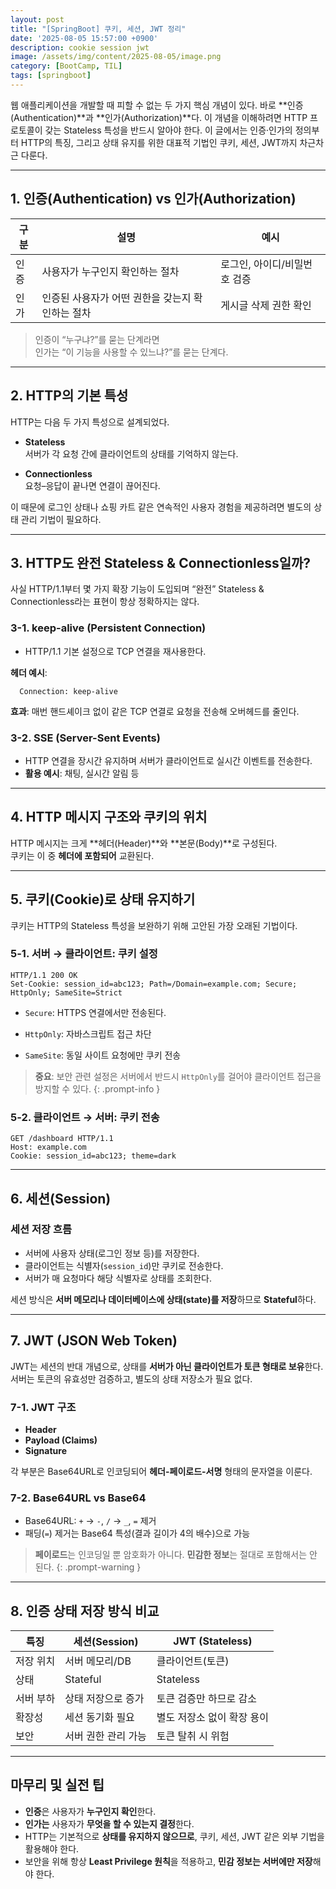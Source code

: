 ```yaml
---
layout: post
title: "[SpringBoot] 쿠키, 세션, JWT 정리"
date: '2025-08-05 15:57:00 +0900'
description: cookie session jwt
image: /assets/img/content/2025-08-05/image.png
category: [BootCamp, TIL]
tags: [springboot]
---
```


웹 애플리케이션을 개발할 때 피할 수 없는 두 가지 핵심 개념이 있다. 바로 **인증(Authentication)**과 **인가(Authorization)**다. 이 개념을 이해하려면 HTTP 프로토콜이 갖는 Stateless 특성을 반드시 알아야 한다. 이 글에서는 인증·인가의 정의부터 HTTP의 특징, 그리고 상태 유지를 위한 대표적 기법인 쿠키, 세션, JWT까지 차근차근 다룬다.

---

## 1. 인증(Authentication) vs 인가(Authorization)

| 구분 | 설명 | 예시 |
|------|------|------|
| 인증 | 사용자가 누구인지 확인하는 절차 | 로그인, 아이디/비밀번호 검증 |
| 인가 | 인증된 사용자가 어떤 권한을 갖는지 확인하는 절차 | 게시글 삭제 권한 확인 |

>인증이 “누구냐?”를 묻는 단계라면  
 인가는 “이 기능을 사용할 수 있느냐?”를 묻는 단계다.

---

## 2. HTTP의 기본 특성

HTTP는 다음 두 가지 특성으로 설계되었다.

- **Stateless**  
  서버가 각 요청 간에 클라이언트의 상태를 기억하지 않는다.
  
- **Connectionless**  
  요청–응답이 끝나면 연결이 끊어진다.

이 때문에 로그인 상태나 쇼핑 카트 같은 연속적인 사용자 경험을 제공하려면 별도의 상태 관리 기법이 필요하다.

---

## 3. HTTP도 완전 Stateless & Connectionless일까?

사실 HTTP/1.1부터 몇 가지 확장 기능이 도입되며 “완전” Stateless & Connectionless라는 표현이 항상 정확하지는 않다.

### 3-1. keep-alive (Persistent Connection)

- HTTP/1.1 기본 설정으로 TCP 연결을 재사용한다.

**헤더 예시**:  
``` http
  Connection: keep-alive
```

**효과**: 매번 핸드셰이크 없이 같은 TCP 연결로 요청을 전송해 오버헤드를 줄인다.

### 3-2. SSE (Server-Sent Events)

- HTTP 연결을 장시간 유지하며 서버가 클라이언트로 실시간 이벤트를 전송한다.
- **활용 예시**: 채팅, 실시간 알림 등

---

## 4. HTTP 메시지 구조와 쿠키의 위치

HTTP 메시지는 크게 **헤더(Header)**와 **본문(Body)**로 구성된다.  
쿠키는 이 중 **헤더에 포함되어** 교환된다.

---

## 5. 쿠키(Cookie)로 상태 유지하기

쿠키는 HTTP의 Stateless 특성을 보완하기 위해 고안된 가장 오래된 기법이다.

### 5-1. 서버 → 클라이언트: 쿠키 설정

``` http
HTTP/1.1 200 OK
Set-Cookie: session_id=abc123; Path=/Domain=example.com; Secure; HttpOnly; SameSite=Strict
```

- `Secure`: HTTPS 연결에서만 전송된다.  

- `HttpOnly`: 자바스크립트 접근 차단  

- `SameSite`: 동일 사이트 요청에만 쿠키 전송

> **중요**: 보안 관련 설정은 서버에서 반드시 `HttpOnly`를 걸어야 클라이언트 접근을 방지할 수 있다.
{: .prompt-info }

### 5-2. 클라이언트 → 서버: 쿠키 전송

``` http
GET /dashboard HTTP/1.1
Host: example.com
Cookie: session_id=abc123; theme=dark
```
---

## 6. 세션(Session)

### 세션 저장 흐름

- 서버에 사용자 상태(로그인 정보 등)를 저장한다.
- 클라이언트는 식별자(`session_id`)만 쿠키로 전송한다.
- 서버가 매 요청마다 해당 식별자로 상태를 조회한다.

세션 방식은 **서버 메모리나 데이터베이스에 상태(state)를 저장**하므로 **Stateful**하다.

---

## 7. JWT (JSON Web Token)

JWT는 세션의 반대 개념으로, 상태를 **서버가 아닌 클라이언트가 토큰 형태로 보유**한다.  
서버는 토큰의 유효성만 검증하고, 별도의 상태 저장소가 필요 없다.

### 7-1. JWT 구조

- **Header**
- **Payload (Claims)**
- **Signature**

각 부분은 Base64URL로 인코딩되어 **헤더-페이로드-서명** 형태의 문자열을 이룬다.

### 7-2. Base64URL vs Base64

- Base64URL: `+` → `-`, `/` → `_`, `=` 제거  
- 패딩(`=`) 제거는 Base64 특성(결과 길이가 4의 배수)으로 가능

> **페이로드**는 인코딩일 뿐 암호화가 아니다. **민감한 정보**는 절대로 포함해서는 안 된다.
{: .prompt-warning }
---

## 8. 인증 상태 저장 방식 비교

| 특징 | 세션(Session) | JWT (Stateless) |
|------|----------------|------------------|
| 저장 위치 | 서버 메모리/DB | 클라이언트(토큰) |
| 상태 | Stateful | Stateless |
| 서버 부하 | 상태 저장으로 증가 | 토큰 검증만 하므로 감소 |
| 확장성 | 세션 동기화 필요 | 별도 저장소 없이 확장 용이 |
| 보안 | 서버 권한 관리 가능 | 토큰 탈취 시 위험 |

---

## 마무리 및 실전 팁

- **인증**은 사용자가 **누구인지 확인**한다.
- **인가는** 사용자가 **무엇을 할 수 있는지 결정**한다.
- HTTP는 기본적으로 **상태를 유지하지 않으므로**, 쿠키, 세션, JWT 같은 외부 기법을 활용해야 한다.
- 보안을 위해 항상 **Least Privilege 원칙**을 적용하고, **민감 정보는 서버에만 저장**해야 한다.

